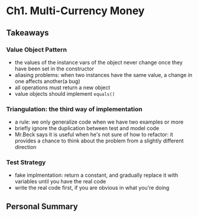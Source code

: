 # Ch1. Multi-Currency Money

## Takeaways

### Value Object Pattern
- the values of the instance vars of the object never change once they have been set in the constructor
- aliasing problems: when two instances have the same value, a change in one affects another(a bug)
- all operations must return a new object
- value objects should implement `equals()`

### Triangulation: the third way of implementation
- a rule: we only generalize code when we have two examples or more
- briefly ignore the duplication between test and model code
- Mr.Beck says it is useful when he's not sure of how to refactor:
    it provides a chance to think about the problem from a slightly different direction

### Test Strategy
- fake implmentation: return a constant, and gradually replace it with variables until you have the real code
- write the real code first, if you are obvious in what you're doing

## Personal Summary
